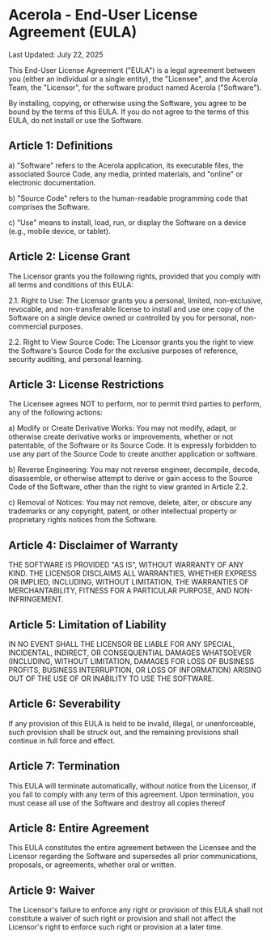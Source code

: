 # Acerola - End-User License Agreement (EULA)

Last Updated: July 22, 2025

This End-User License Agreement ("EULA") is a legal agreement between you (either an individual or a single entity), the "Licensee", and the Acerola Team, the "Licensor", for the software product named Acerola ("Software").

By installing, copying, or otherwise using the Software, you agree to be bound by the terms of this EULA. If you do not agree to the terms of this EULA, do not install or use the Software.

## Article 1: Definitions

a) "Software" refers to the Acerola application, its executable files, the associated Source Code, any media, printed materials, and "online" or electronic documentation.

b) "Source Code" refers to the human-readable programming code that comprises the Software.

c) "Use" means to install, load, run, or display the Software on a device (e.g., mobile device, or tablet).

## Article 2: License Grant

The Licensor grants you the following rights, provided that you comply with all terms and conditions of this EULA:

2.1. Right to Use: The Licensor grants you a personal, limited, non-exclusive, revocable, and non-transferable license to install and use one copy of the Software on a single device owned or controlled by you for personal, non-commercial purposes.

2.2. Right to View Source Code: The Licensor grants you the right to view the Software's Source Code for the exclusive purposes of reference, security auditing, and personal learning.

## Article 3: License Restrictions

The Licensee agrees NOT to perform, nor to permit third parties to perform, any of the following actions:

a) Modify or Create Derivative Works: You may not modify, adapt, or otherwise create derivative works or improvements, whether or not patentable, of the Software or its Source Code. It is expressly forbidden to use any part of the Source Code to create another application or software.

b) Reverse Engineering: You may not reverse engineer, decompile, decode, disassemble, or otherwise attempt to derive or gain access to the Source Code of the Software, other than the right to view granted in Article 2.2.

c) Removal of Notices: You may not remove, delete, alter, or obscure any trademarks or any copyright, patent, or other intellectual property or proprietary rights notices from the Software.

## Article 4: Disclaimer of Warranty

THE SOFTWARE IS PROVIDED "AS IS", WITHOUT WARRANTY OF ANY KIND. THE LICENSOR DISCLAIMS ALL WARRANTIES, WHETHER EXPRESS OR IMPLIED, INCLUDING, WITHOUT LIMITATION, THE WARRANTIES OF MERCHANTABILITY, FITNESS FOR A PARTICULAR PURPOSE, AND NON-INFRINGEMENT.

## Article 5: Limitation of Liability

IN NO EVENT SHALL THE LICENSOR BE LIABLE FOR ANY SPECIAL, INCIDENTAL, INDIRECT, OR CONSEQUENTIAL DAMAGES WHATSOEVER (INCLUDING, WITHOUT LIMITATION, DAMAGES FOR LOSS OF BUSINESS PROFITS, BUSINESS INTERRUPTION, OR LOSS OF INFORMATION) ARISING OUT OF THE USE OF OR INABILITY TO USE THE SOFTWARE.

## Article 6: Severability

If any provision of this EULA is held to be invalid, illegal, or unenforceable, such provision shall be struck out, and the remaining provisions shall continue in full force and effect.

## Article 7: Termination

This EULA will terminate automatically, without notice from the Licensor, if you fail to comply with any term of this agreement. Upon termination, you must cease all use of the Software and destroy all copies thereof

## Article 8: Entire Agreement

This EULA constitutes the entire agreement between the Licensee and the Licensor regarding the Software and supersedes all prior communications, proposals, or agreements, whether oral or written.

## Article 9: Waiver

The Licensor's failure to enforce any right or provision of this EULA shall not constitute a waiver of such right or provision and shall not affect the Licensor's right to enforce such right or provision at a later time.